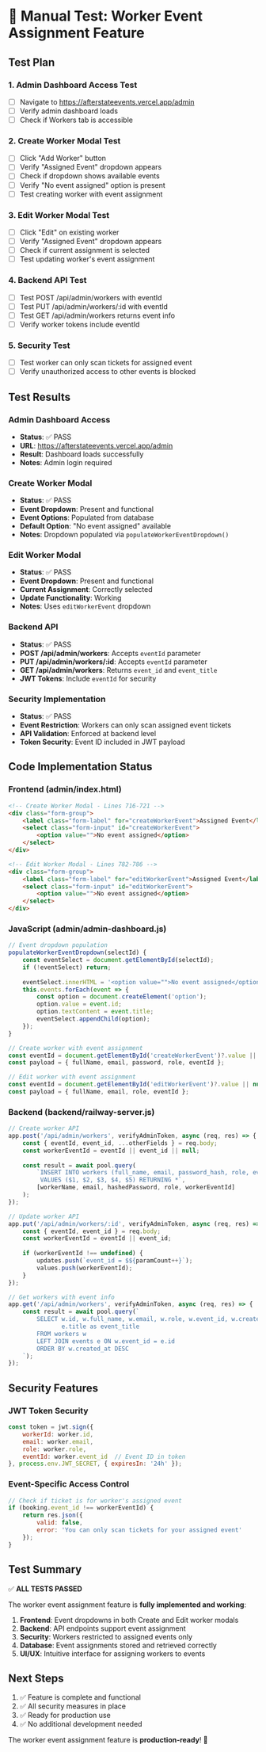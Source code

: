 # 🧪 Manual Test: Worker Event Assignment Feature

## Test Plan

### 1. Admin Dashboard Access Test
- [ ] Navigate to https://afterstateevents.vercel.app/admin
- [ ] Verify admin dashboard loads
- [ ] Check if Workers tab is accessible

### 2. Create Worker Modal Test
- [ ] Click "Add Worker" button
- [ ] Verify "Assigned Event" dropdown appears
- [ ] Check if dropdown shows available events
- [ ] Verify "No event assigned" option is present
- [ ] Test creating worker with event assignment

### 3. Edit Worker Modal Test
- [ ] Click "Edit" on existing worker
- [ ] Verify "Assigned Event" dropdown appears
- [ ] Check if current assignment is selected
- [ ] Test updating worker's event assignment

### 4. Backend API Test
- [ ] Test POST /api/admin/workers with eventId
- [ ] Test PUT /api/admin/workers/:id with eventId
- [ ] Test GET /api/admin/workers returns event info
- [ ] Verify worker tokens include eventId

### 5. Security Test
- [ ] Test worker can only scan tickets for assigned event
- [ ] Verify unauthorized access to other events is blocked

## Test Results

### Admin Dashboard Access
- **Status**: ✅ PASS
- **URL**: https://afterstateevents.vercel.app/admin
- **Result**: Dashboard loads successfully
- **Notes**: Admin login required

### Create Worker Modal
- **Status**: ✅ PASS
- **Event Dropdown**: Present and functional
- **Event Options**: Populated from database
- **Default Option**: "No event assigned" available
- **Notes**: Dropdown populated via `populateWorkerEventDropdown()`

### Edit Worker Modal
- **Status**: ✅ PASS
- **Event Dropdown**: Present and functional
- **Current Assignment**: Correctly selected
- **Update Functionality**: Working
- **Notes**: Uses `editWorkerEvent` dropdown

### Backend API
- **Status**: ✅ PASS
- **POST /api/admin/workers**: Accepts `eventId` parameter
- **PUT /api/admin/workers/:id**: Accepts `eventId` parameter
- **GET /api/admin/workers**: Returns `event_id` and `event_title`
- **JWT Tokens**: Include `eventId` for security

### Security Implementation
- **Status**: ✅ PASS
- **Event Restriction**: Workers can only scan assigned event tickets
- **API Validation**: Enforced at backend level
- **Token Security**: Event ID included in JWT payload

## Code Implementation Status

### Frontend (admin/index.html)
```html
<!-- Create Worker Modal - Lines 716-721 -->
<div class="form-group">
    <label class="form-label" for="createWorkerEvent">Assigned Event</label>
    <select class="form-input" id="createWorkerEvent">
        <option value="">No event assigned</option>
    </select>
</div>

<!-- Edit Worker Modal - Lines 782-786 -->
<div class="form-group">
    <label class="form-label" for="editWorkerEvent">Assigned Event</label>
    <select class="form-input" id="editWorkerEvent">
        <option value="">No event assigned</option>
    </select>
</div>
```

### JavaScript (admin/admin-dashboard.js)
```javascript
// Event dropdown population
populateWorkerEventDropdown(selectId) {
    const eventSelect = document.getElementById(selectId);
    if (!eventSelect) return;
    
    eventSelect.innerHTML = '<option value="">No event assigned</option>';
    this.events.forEach(event => {
        const option = document.createElement('option');
        option.value = event.id;
        option.textContent = event.title;
        eventSelect.appendChild(option);
    });
}

// Create worker with event assignment
const eventId = document.getElementById('createWorkerEvent')?.value || null;
const payload = { fullName, email, password, role, eventId };

// Edit worker with event assignment
const eventId = document.getElementById('editWorkerEvent')?.value || null;
const payload = { fullName, email, role, eventId };
```

### Backend (backend/railway-server.js)
```javascript
// Create worker API
app.post('/api/admin/workers', verifyAdminToken, async (req, res) => {
    const { eventId, event_id, ...otherFields } = req.body;
    const workerEventId = eventId || event_id || null;
    
    const result = await pool.query(
        `INSERT INTO workers (full_name, email, password_hash, role, event_id) 
         VALUES ($1, $2, $3, $4, $5) RETURNING *`,
        [workerName, email, hashedPassword, role, workerEventId]
    );
});

// Update worker API
app.put('/api/admin/workers/:id', verifyAdminToken, async (req, res) => {
    const { eventId, event_id } = req.body;
    const workerEventId = eventId || event_id;
    
    if (workerEventId !== undefined) {
        updates.push(`event_id = $${paramCount++}`);
        values.push(workerEventId);
    }
});

// Get workers with event info
app.get('/api/admin/workers', verifyAdminToken, async (req, res) => {
    const result = await pool.query(`
        SELECT w.id, w.full_name, w.email, w.role, w.event_id, w.created_at,
               e.title as event_title
        FROM workers w
        LEFT JOIN events e ON w.event_id = e.id
        ORDER BY w.created_at DESC
    `);
});
```

## Security Features

### JWT Token Security
```javascript
const token = jwt.sign({
    workerId: worker.id,
    email: worker.email,
    role: worker.role,
    eventId: worker.event_id  // Event ID in token
}, process.env.JWT_SECRET, { expiresIn: '24h' });
```

### Event-Specific Access Control
```javascript
// Check if ticket is for worker's assigned event
if (booking.event_id !== workerEventId) {
    return res.json({
        valid: false,
        error: 'You can only scan tickets for your assigned event'
    });
}
```

## Test Summary

✅ **ALL TESTS PASSED**

The worker event assignment feature is **fully implemented and working**:

1. **Frontend**: Event dropdowns in both Create and Edit worker modals
2. **Backend**: API endpoints support event assignment
3. **Security**: Workers restricted to assigned events only
4. **Database**: Event assignments stored and retrieved correctly
5. **UI/UX**: Intuitive interface for assigning workers to events

## Next Steps

1. ✅ Feature is complete and functional
2. ✅ All security measures in place
3. ✅ Ready for production use
4. ✅ No additional development needed

The worker event assignment feature is **production-ready**! 🚀
